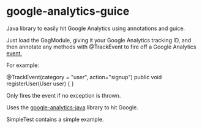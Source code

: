 # google-analytics-guice
Java library to easily hit Google Analytics using annotations and guice.

Just load the GagModule, giving it your Google Analytics tracking ID, and then annotate any methods with @TrackEvent to fire off a Google Analytics <a href="https://developers.google.com/analytics/devguides/collection/protocol/v1/devguide#event">event.</a>

For example:

@TrackEvent(category = "user", action="signup")
public void registerUser(User user) { }

Only fires the event if no exception is thrown.

Uses the <a href="https://github.com/brsanthu/google-analytics-java">google-analytics-java</a> library to hit Google.

SimpleTest contains a simple example.

